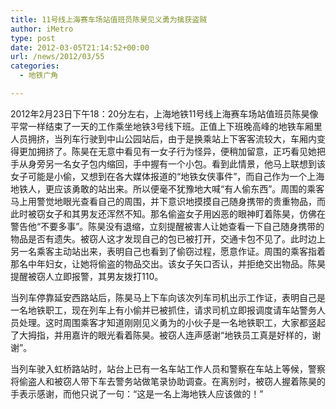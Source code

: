 ```yaml
---
title: 11号线上海赛车场站值班员陈昊见义勇为擒获盗贼
author: iMetro
type: post
date: 2012-03-05T21:14:52+00:00
url: /news/2012/03/55
categories:
  - 地铁广角

---
```

<span>2012年2月23日下午18：20分左右，上海地铁11号线上海赛车场站值班员陈昊像平常一样结束了一天的工作乘坐地铁3号线下班。正值上下班晚高峰的地铁车厢里人员拥挤，当列车行驶到中山公园站后，由于是换乘站上下客客流较大，车厢内变得更加拥挤了。陈昊在无意中看见有一女子行为怪异，便稍加留意，正巧看见她把手从身旁另一名女子包内缩回，手中握有一个小包。看到此情景，他马上联想到该女子可能是小偷，又想到在各大媒体报道的“地铁女侠事件”，而自己作为一个上海地铁人，更应该勇敢的站出来。所以便毫不犹豫地大喊“有人偷东西”。周围的乘客马上用警觉地眼光查看自己的周围，并下意识地摸摸自己随身携带的贵重物品，而此时被窃女子和其男友还浑然不知。那名偷盗女子用凶恶的眼神盯着陈昊，仿佛在警告他“不要多事”。陈昊没有退缩，立刻提醒被害人让她查看一下自己随身携带的物品是否有遗失。被窃人这才发现自己的包已被打开，交通卡包不见了。此时边上另一名乘客主动站出来，表明自己也看到了偷窃过程，愿意作证。周围的乘客指着那名中年妇女，让她将偷盗的物品交出。该女子矢口否认，并拒绝交出物品。陈昊提醒被窃人立即报警，其男友拨打110。</span>

<span>当列车停靠延安西路站后，陈昊马上下车向该次列车司机出示工作证，表明自己是一名地铁职工，现在列车上有小偷并已被抓住，请求司机立即报调度请车站警务人员处理。这时周围乘客才知道刚刚见义勇为的小伙子是一名地铁职工，大家都竖起了大拇指，并用嘉许的眼光看着陈昊。被窃人连声感谢“地铁员工真是好样的，谢谢”。</span>

<span>当列车驶入虹桥路站时，站台上已有一名车站工作人员和警察在车站上等候，警察将偷盗人和被窃人带下车去警务站做笔录协助调查。在离别时，被窃人握着陈昊的手表示感谢，而他只说了一句：“这是一名上海地铁人应该做的！”</span>